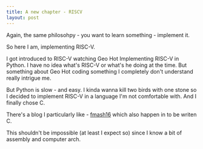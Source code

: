 ```yaml
---
title: A new chapter - RISCV
layout: post
---
```


Again, the same philosohpy - you want to learn something - implement it. 

So here I am, implementing RISC-V.

I got introduced to RISC-V watching Geo Hot Implementing RISC-V in Python. I have no
idea what's RISC-V or what's he doing at the time. But something about Geo Hot coding
something I completely don't understand really intrigue me. 

But Python is slow - and easy. I kinda wanna kill two birds with one stone so I
decided to implement RISC-V in a language I'm not comfortable with. And I finally
chose C. 

There's a blog I particularly like -
[fmash16](https://fmash16.github.io/content/posts/riscv-emulator-in-c.html)
which also happen in to be writen C. 

This shouldn't be impossible (at least I expect so) since I know a bit of assembly
and computer arch. 




